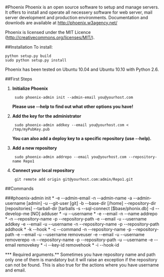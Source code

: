 #Phoenix
Phoenix is an open source software to setup and manage servers. It offers
to install and operate all necessery software for web server, mail server
development and production environments. Documentation and downlods are
available at http://phoenix.w3agency.net/

Phoenix is licensed under the MIT Licence
(http://creativecommons.org/licenses/MIT/).

##Installation
To install:

    python setup.py build
    sudo python setup.py install

Phoenix has been tested on Ubuntu 10.04 and Ubuntu 10.10 with Python 2.6.

##First Steps
1. **Initialize Phoenix**

        sudo phoenix-admin init --admin-email you@yourhost.com
    **Please use --help to find out what other options you have!**

2. **Add the key for the administrator**

        sudo phoenix-admin addkey --email you@yourhost.com < /tmp/myPubKey.pub
    **You can also add a deploy key to a specific repository (use --help).**

3. **Add a new repository**

        sudo phoenix-admin addrepo --email you@yourhost.com --repository-name Repo1

4. **Connect your local repository**

        git remote add origin git@yourhost.com:admin/Repo1.git
        
##Commands

###phoenix-admin
    init
        * -e --admin-email
          -n --admin-name
          -a --admin-username [admin]
          -u --git-user [git]
          -b --base-dir [/home]
          --repository-dir [repositories]
          --tarball-dir [tarballs
          -s --sql-connect [$base/phonix.db]
          -d --develop-me [NO]
    adduser
        * -u --username
        * -e --email
          -n --name
    addrepo
        * -n --repository-name
          -p --repository-path
          -e --email
          -u --username
    addkey
          -e --email
          -u --username
          -n --repository-name
          -p --repository-path
    addhook
        * -k --hook
        * -c --command
          -n --repository-name
          -p --repository-path
          -e --email
          -u --username
    removeuser
          -e --email
          -u --username
    removerepo
          -n --repository-name
          -p --repository-path
          -u --username
          -e --email
    removekey
        * -i --key-id
    removehook
        * -i --hook-id

        
*** Required arguments.**
Sometimes you have repository name and path only one of them is mandatory
but it will raise an exception if the repository can not be found. This is
also true for the actions where you have username and email.